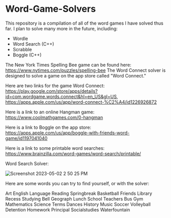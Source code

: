 # Word-Game-Solvers

This repository is a compilation of all of the word games I have solved thus far. I plan to solve many more in the future, including:

- Wordle
- Word Search (C++)
- Scrabble
- Boggle (C++)

The New York Times Spelling Bee game can be found here: https://www.nytimes.com/puzzles/spelling-bee
The Word Connect solver is designed to solve a game on the app store called "Word Connect." 

Here are two links for the game Word Connect: https://play.google.com/store/apps/details?id=com.wordgame.words.connect&hl=en_US&gl=US, https://apps.apple.com/us/app/word-connect-%C2%A4/id1226926872

Here is a link to an online Hangman game: https://www.coolmathgames.com/0-hangman

Here is a link to Boggle on the app store: https://apps.apple.com/us/app/boggle-with-friends-word-game/id1197041040

Here is a link to some printable word searches: https://www.brainzilla.com/word-games/word-search/printable/



Word Search Solver:

![Screenshot 2023-05-02 2 50 25 PM](https://user-images.githubusercontent.com/100178397/235758290-0810a200-8472-4302-bc39-7c52a14fa99c.png)

Here are some words you can try to find yourself, or with the solver:

Art
English
Language
Reading
Springbreak
Basketball
Friends
Library
Recess
Studying
Bell
Geograph
Lunch
School
Teachers
Bus
Gym
Mathematics
Science
Terms
Dances
History
Music
Soccer
Volleyball
Detention
Homework
Principal
Socialstudies
Waterfountain
